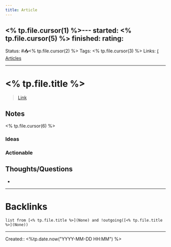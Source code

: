 ```yaml
---
title: Article
---
```

<% tp.file.cursor(1) %>---
started: <% tp.file.cursor(5) %>
finished:
rating: 
---
Status: #📥<% tp.file.cursor(2) %>
Tags: <% tp.file.cursor(3) %>
Links: [( Articles](out/-articles.md)
___
# <% tp.file.title %>
> [Link](<% tp.file.cursor(4) %>)
## Notes
<% tp.file.cursor(6) %>
### Ideas
### Actionable
## Thoughts/Questions
- 
___
# Backlinks
```dataview
list from [<% tp.file.title %>](None) and !outgoing([<% tp.file.title %>](None))
```
___

Created:: <%tp.date.now("YYYY-MM-DD HH:MM") %>